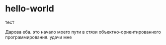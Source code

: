 # hello-world

тест
 
 Дарова еба. это начало моего пути в стязи объектно-ориентированного программирования. удачи мне
